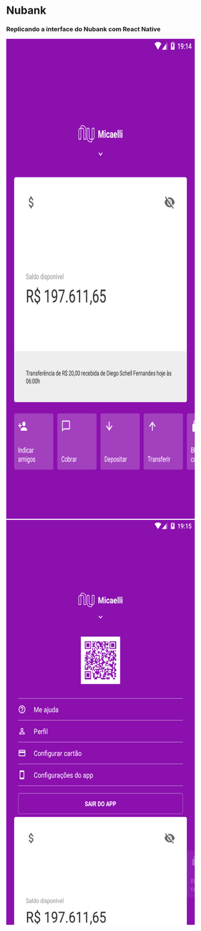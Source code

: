# Nubank
### Replicando a interface do Nubank com React Native



<img src="https://github.com/MicaelliMedeiros/Nubank/blob/master/interface.png" width="720" height="1280">
<img src="https://github.com/MicaelliMedeiros/Nubank/blob/master/menu.png" width="520" height="1080">



